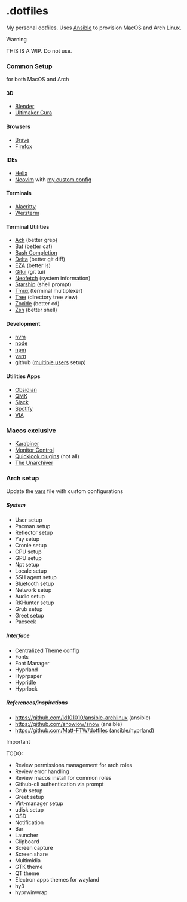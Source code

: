 # .dotfiles

My personal dotfiles.
Uses [Ansible](https://www.ansible.com) to provision MacOS and Arch Linux.

> [!WARNING]
> THIS IS A WIP. Do not use.

### Common Setup
for both MacOS and Arch

#### 3D
- [Blender](https://www.blender.org)
- [Ultimaker Cura](https://ultimaker.com/software/ultimaker-cura)

#### Browsers
- [Brave](https://brave.com)
- [Firefox](https://www.mozilla.org/en-US/firefox/new)

#### IDEs
- [Helix](https://helix-editor.com)
- [Neovim](https://neovim.io) with [my custom config](https://github.com/vicentelyrio/nvim)

#### Terminals
- [Alacritty](https://github.com/alacritty/alacritty)
- [Werzterm](https://wezfurlong.org/wezterm/index.html)

#### Terminal Utilities
- [Ack](https://github.com/samaaron/ack) (better grep)
- [Bat](https://github.com/sharkdp/bat) (better cat)
- [Bash Completion](https://github.com/scop/bash-completion)
- [Delta](https://github.com/dandavision/delta) (better git diff)
- [EZA](https://github.com/eza-community/eza) (better ls)
- [Gitui](https://github.com/extrawurst/gitui) (git tui)
- [Neofetch](https://github.com/dylanaraps/neofetch) (system information)
- [Starship](https://starship.rs/) (shell prompt)
- [Tmux](https://github.com/tmux) (terminal multiplexer)
- [Tree](https://github.com/Old-Man-Programmer/tree) (directory tree view)
- [Zoxide](https://github.com/ajeetdsouza/zoxide) (better cd)
- [Zsh](https://www.zsh.org/) (better shell)

#### Development
- [nvm](https://github.com/nvm-sh/nvm)
- [node](https://nodejs.org)
- [npm](https://www.npmjs.com)
- [yarn](https://yarnpkg.com)
- github ([multiple users](https://github.com/vicentelyrio/.dotfiles/provision/vars/all.yml) setup)

#### Utilities Apps
- [Obsidian](https://obsidian.md)
- [QMK](https://qmk.fm)
- [Slack](https://slack.com)
- [Spotify](https://www.spotify.com)
- [VIA](https://www.caniusevia.com)

### Macos exclusive
- [Karabiner](https://karabiner-elements.pqrs.org/)
- [Monitor Control](https://github.com/MonitorControl/MonitorControl)
- [Quicklook plugins](https://www.quicklookplugins.com/) (not all)
- [The Unarchiver](https://theunarchiver.mom/)

### Arch setup
Update the [vars](https://github.com/vicentelyrio/.dotfiles/provision/vars/all.yml) file with custom configurations

##### System
- User setup
- Pacman setup
- Reflector setup
- Yay setup
- Cronie setup
- CPU setup
- GPU setup
- Npt setup
- Locale setup
- SSH agent setup
- Bluetooth setup
- Network setup
- Audio setup
- RKHunter setup
- Grub setup
- Greet setup
- Pacseek

##### Interface
- Centralized Theme config
- Fonts
- Font Manager
- Hyprland
- Hyprpaper
- Hypridle
- Hyprlock


##### References/inspirations
- https://github.com/id101010/ansible-archlinux (ansible)
- https://github.com/snowiow/snow (ansible)
- https://github.com/Matt-FTW/dotfiles (ansible/hyprland)

> [!IMPORTANT]
> TODO:
> - Review permissions management for arch roles
> - Review error handling
> - Review macos install for common roles
> - Github-cli authentication via prompt
> - Grub setup
> - Greet setup
> - Virt-manager setup
> - udisk setup
> - OSD
> - Notification
> - Bar
> - Launcher
> - Clipboard
> - Screen capture
> - Screen share
> - Multimidia
> - GTK theme
> - QT theme
> - Electron apps themes for wayland
> - hy3
> - hyprwinwrap
